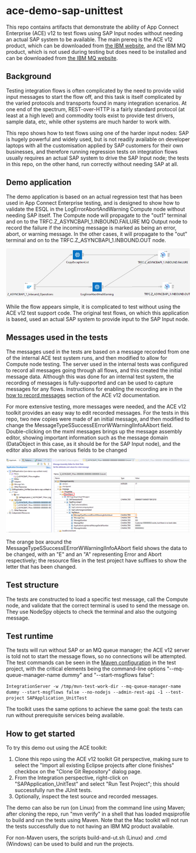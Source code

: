 # ace-demo-sap-unittest

This repo contains artifacts that demonstrate the ability of App Connect Enterprise (ACE) 
v12 to test flows using SAP Input nodes without needing an actual SAP system to be available. 
The main prereq is the ACE v12 product, which can be downloaded from 
[the IBM website](https://www.ibm.com/marketing/iwm/iwm/web/pickUrxNew.do?source=swg-wmbfd), and 
the IBM MQ product, which is not used during testing but does need to be installed and can be
downloaded from [the IBM MQ website](https://developer.ibm.com/articles/mq-downloads/).

## Background

Testing integration flows is often complicated by the need to provide valid input messages
to start the flow off, and this task is itself complicated by the varied protocols and transports
found in many integration scenarios. At one end of the spectrum, REST-over-HTTP is a fairly 
standard protocol (at least at a high level) and commodity tools exist to provide test drivers, 
sample data, etc, while other systems are much harder to work with.

This repo shows how to test flows using one of the harder input nodes: SAP is hugely powerful
and widely used, but is not readily available on developer laptops with all the customisation
applied by SAP customers for their own businesses, and therefore running regression tests on
integration flows usually requires an actual SAP system to drive the SAP Input node; the tests
in this repo, on the other hand, run correctly without needing SAP at all.

## Demo application

The demo application is based on an actual regression test that has been used in App Connect 
Enterprise testing, and is designed to show how to validate the ESQL in the LogErrorAbortAndWarning
Compute node without needing SAP itself. The Compute node will propagate to the "out1" terminal 
and on to the TRFC.Z_ASYNCBAPI_1.INBOUND.FAILURE MQ Output node to record the failure if the incoming
message is marked as being an error, abort, or warning message. In the other cases, it will propagate
to the "out" terminal and on to the TRFC.Z_ASYNCBAPI_1.INBOUND.OUT node.

![Message flow picture](images/SAP-flow.png)

While the flow appears simple, it is complicated to test without using the ACE v12 test support 
code. The original test flows, on which this application is based, used an actual SAP system to 
provide input to the SAP Input node.

## Messages used in the tests

The messages used in the tests are based on a message recorded from one of the internal ACE test system 
runs, and then modified to allow for Compute node testing. The server used in the internal tests was configured
to record all messages going through all flows, and this created the initial message data. Although this
was done for an internal test system, the recording of messages is fully-supported and can be used to 
capture messages for any flows. Instructions for enabling the recording are in the
[how to record messages](https://www.ibm.com/docs/en/app-connect/12.0?topic=flow-configuring-integration-server-record-messages)
section of the ACE v12 documentation.

For more extensive testing, more messages were needed, and the ACE v12 toolkit provides an easy way to 
edit recorded messages. For the tests in this repo, two new copies were made of an initial message, and
then modified to change the MessageTypeSSuccessEErrorWWarningIInfoAAbort field. Double-clicking on the 
mxml messages brings up the message assembly editor, showing important information such as the message
domain (DataObject in this case, as it should be for the SAP Input node), and the editor also allows the
various fields to be changed

![Message editor picture](images/SAP-message-in-editor.png)

The orange box around the MessageTypeSSuccessEErrorWWarningIInfoAAbort field shows the data to be changed,
with an "E" and an "A" representing Error and Abort respectively; the resource files in the test project
have suffixes to show the letter that has been changed.

## Test structure

The tests are constructed to load a specific test message, call the Compute node, and validate that the 
correct terminal is used to send the message on. They use NodeSpy objects to check the terminal and also
the outgoing message.

## Test runtime 

The tests will run without SAP or an MQ queue manager; the ACE v12 server is told not to start the message 
flows, so no connections will be attempted. The test commands can be seen in the 
[Maven configuration](SAPApplication_UnitTest/pom.xml) in the test project, with the critical elements being 
the command-line options "--mq-queue-manager-name dummy" and "--start-msgflows false":

```
IntegrationServer -w /tmp/mvn-test-work-dir --mq-queue-manager-name dummy --start-msgflows false --no-nodejs --admin-rest-api -1 --test-project SAPApplication_UnitTest
```

The toolkit uses the same options to achieve the same goal: the tests can run without prerequisite services
being available.

## How to get started

To try this demo out using the ACE toolkit:

1) Clone this repo using the ACE v12 toolkit Git perspective, making sure to select the "Import all existing Eclipse projects after clone finishes" checkbox on the "Clone Git Repository" dialog page.
2) From the Integration perspective, right-click on "SAPApplication_UnitTest" and select "Run Test Project"; this should successfully run the JUnit tests.
3) Optionally, inspect the test source and recorded messages.

The demo can also be run (on Linux) from the command line using Maven; after cloning the repo, run "mvn verify"
in a shell that has loaded mqsiprofile to build and run the tests using Maven. Note that the Mac toolkit will 
not run the tests successfully due to not having an IBM MQ product available.

For non-Maven users, the scripts build-and-ut.sh (Linux) and .cmd (Windows) can be used to build and run the projects.

